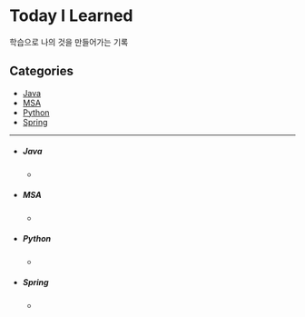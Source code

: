 # Today I Learned
학습으로 나의 것을 만들어가는 기록

## Categories
- [Java](#Java)
- [MSA](#MSA)
- [Python](#Python)
- [Spring](#Spring)

***

- ##### Java
    - 
- ##### MSA
    - 
- ##### Python
    - 
- ##### Spring
    - 